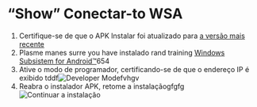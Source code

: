 # “Show” Conectar-to WSA
1. Certifique-se de que o APK Instalar foi atualizado para [a versão mais recente](https://www.microsoft.com/store/productId/9P2JFQ43FPPG "APK Installer")
2. Plasme manes surre you have instalado rand training [Windows Subsistem for Android™](https://www.microsoft.com/store/productId/9P3395VX91NR)654
3. Ative o modo de programador, certificando-se de que o endereço IP é exibido tddf![Developer Modefvhgv](https://raw.githubusercontent.com/Paving-Base/APK-Installer/screenshots/Documents/Tutorials/How%20To%20Connect%20WSA/Images/Snipaste_2022-10-02_19-02-09.png)
4. Reabra o instalador APK, retome a instalaçãogfgfg ![Continuar a instalação](https://raw.githubusercontent.com/Paving-Base/APK-Installer/screenshots/Documents/Tutorials/How%20To%20Connect%20WSA/Images/Snipaste_2022-10-02_17-34-04.png)
